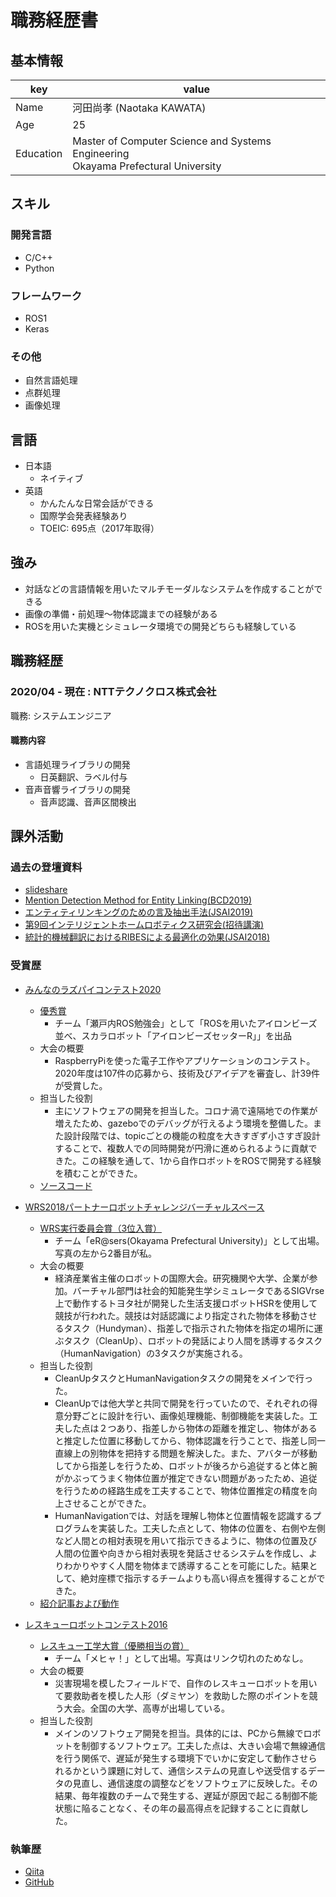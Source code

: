 # 職務経歴書

## 基本情報

|key|value|
|---|-----|
|Name|河田尚孝 (Naotaka KAWATA)|
|Age|25|
|Education|Master of Computer Science and Systems Engineering　<br> Okayama Prefectural University|

## スキル
### 開発言語
- C/C++
- Python

### フレームワーク

- ROS1
- Keras

### その他

- 自然言語処理
- 点群処理
- 画像処理

## 言語

- 日本語
  - ネイティブ
- 英語
  - かんたんな日常会話ができる
  - 国際学会発表経験あり
  - TOEIC: 695点（2017年取得）

## 強み

- 対話などの言語情報を用いたマルチモーダルなシステムを作成することができる
- 画像の準備・前処理～物体認識までの経験がある
- ROSを用いた実機とシミュレータ環境での開発どちらも経験している

## 職務経歴

### 2020/04 - 現在 : NTTテクノクロス株式会社

職務: システムエンジニア

#### 職務内容

- 言語処理ライブラリの開発
  - 日英翻訳、ラベル付与
- 音声音響ライブラリの開発
  - 音声認識、音声区間検出

## 課外活動

### 過去の登壇資料

- [slideshare](https://www.slideshare.net/NaotakaKawata)
- [Mention Detection Method for Entity Linking(BCD2019)](https://dblp.org/db/conf/bcd/bcd2019.html)
- [エンティティリンキングのための言及抽出手法(JSAI2019)](https://confit.atlas.jp/guide/event/jsai2019/subject/1N3-J-9-02/detail?lang=ja)
- [第9回インテリジェントホームロボティクス研究会(招待講演)](https://www.i-homerobotics.org/activity/iHR09)
- [統計的機械翻訳におけるRIBESによる最適化の効果(JSAI2018)](https://confit.atlas.jp/guide/event/jsai2018/subject/1J2-04/date?cryptoId=)


### 受賞歴

- [みんなのラズパイコンテスト2020](https://project.nikkeibp.co.jp/pc/rpic/)
  - [優秀賞](https://project.nikkeibp.co.jp/pc/rpic/)
    - チーム「瀬戸内ROS勉強会」として「ROSを用いたアイロンビーズ並べ、スカラロボット「アイロンビーズセッターR」」を出品
  - 大会の概要
    - RaspberryPiを使った電子工作やアプリケーションのコンテスト。2020年度は107件の応募から、技術及びアイデアを審査し、計39件が受賞した。
  - 担当した役割
    - 主にソフトウェアの開発を担当した。コロナ渦で遠隔地での作業が増えたため、gazeboでのデバッグが行えるよう環境を整備した。また設計段階では、topicごとの機能の粒度を大きすぎず小さすぎ設計することで、複数人での同時開発が円滑に進められるように貢献できた。この経験を通して、1から自作ロボットをROSで開発する経験を積むことができた。
  - [ソースコード](https://github.com/dreamdrive/seto_scararobot)

- [WRS2018パートナーロボットチャレンジバーチャルスペース](https://worldrobotsummit.org/wrc2018/service/partner_virtual.html)
  - [WRS実行委員会賞（3位入賞）](https://worldrobotsummit.org/wrc2018/)
    - チーム「eR@sers(Okayama Prefectural University)」として出場。写真の左から2番目が私。
  - 大会の概要
    - 経済産業省主催のロボットの国際大会。研究機関や大学、企業が参加。バーチャル部門は社会的知能発生学シミュレータであるSIGVrse上で動作するトヨタ社が開発した生活支援ロボットHSRを使用して競技が行われた。競技は対話認識により指定された物体を移動させるタスク（Hundyman）、指差しで指示された物体を指定の場所に運ぶタスク（CleanUp）、ロボットの発話により人間を誘導するタスク（HumanNavigation）の3タスクが実施される。
  - 担当した役割
    - CleanUpタスクとHumanNavigationタスクの開発をメインで行った。
    - CleanUpでは他大学と共同で開発を行っていたので、それぞれの得意分野ごとに設計を行い、画像処理機能、制御機能を実装した。工夫した点は２つあり、指差しから物体の距離を推定し、物体があると推定した位置に移動してから、物体認識を行うことで、指差し同一直線上の別物体を把持する問題を解決した。また、アバターが移動してから指差しを行うため、ロボットが後ろから追従すると体と腕がかぶってうまく物体位置が推定できない問題があったため、追従を行うための経路生成を工夫することで、物体位置推定の精度を向上させることができた。
    - HumanNavigationでは、対話を理解し物体と位置情報を認識するプログラムを実装した。工夫した点として、物体の位置を、右側や左側など人間との相対表現を用いて指示できるように、物体の位置及び人間の位置や向きから相対表現を発話させるシステムを作成し、よりわかりやすく人間を物体まで誘導することを可能にした。結果として、絶対座標で指示するチームよりも高い得点を獲得することができた。
  - [紹介記事および動作](https://qiita.com/Naotaka_Kawata/items/d2e2c94ac6b37afe5936)

- [レスキューロボットコンテスト2016](https://www.rescue-robot-contest.org/contest-2021/)
  - [レスキュー工学大賞（優勝相当の賞）](https://www.rescue-robot-contest.org/forTeam/16th-contest/honsen/prize#content_1_1)
    - チーム「メヒャ！」として出場。写真はリンク切れのためなし。
  - 大会の概要
    - 災害現場を模したフィールドで、自作のレスキューロボットを用いて要救助者を模した人形（ダミヤン）を救助した際のポイントを競う大会。全国の大学、高専が出場している。
  - 担当した役割
    - メインのソフトウェア開発を担当。具体的には、PCから無線でロボットを制御するソフトウェア。工夫した点は、大きい会場で無線通信を行う関係で、遅延が発生する環境下でいかに安定して動作させられるかという課題に対して、通信システムの見直しや送受信するデータの見直し、通信速度の調整などをソフトウェアに反映した。その結果、毎年複数のチームで発生する、遅延が原因で起こる制御不能状態に陥ることなく、その年の最高得点を記録することに貢献した。

### 執筆歴
- [Qiita](https://qiita.com/Naotaka_Kawata)
- [GitHub](https://github.com/NaotakaKawata)
